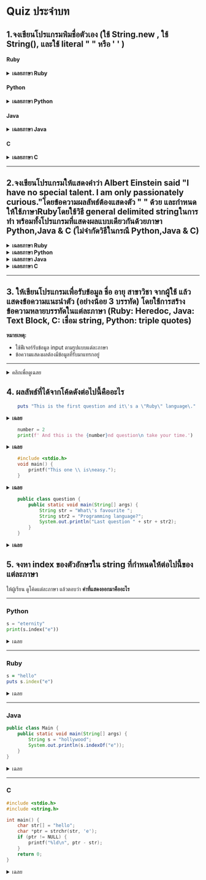 # Quiz ประจำบท

##  1.จงเขียนโปรแกรมพิมชื่อตัวเอง (ใช้ String.new , ใช้ String(), และใช้ literal " " หรือ ' ' ) 



#### Ruby
<details close>
   <summary><b>เฉลยภาษา Ruby</b></summary>
    
```ruby
# ใช้ String.new
s1 = String.new("Steve Jobs")

# ใช้ String()
s2 = String("Steve Jobs")

# ใช้ literal
s3 = "Steve Jobs"
s4 = 'Steve Jobs'

puts s1
puts s2
puts s3
puts s4

```
</details>

#### Python

<details close>
   <summary><b>เฉลยภาษา Python</b></summary>
    
```python
# ใช้ str() 
s1 = str("Steve Jobs")

# ใช้ literal
s2 = "Steve Jobs"
s3 = 'Steve Jobs'

print(s1)
print(s2)
print(s3)

```
</details>

#### Java

<details close>
   <summary><b>เฉลยภาษา Java</b></summary>
    
```java
public class StringExample {
    public static void main(String[] args) {
        // ใช้ new String()
        String s1 = new String("Steve Jobs");

        // ใช้ literal
        String s2 = "Steve Jobs";

        // ใช้ String.valueOf()
        String s3 = String.valueOf("Steve Jobs");

        System.out.println(s1);
        System.out.println(s2);
        System.out.println(s3);
    }
}

```
</details>


#### C

<details close>
   <summary><b>เฉลยภาษา C</b></summary>
    
```c
#include <stdio.h>

int main() {
    // แบบ literal
    char s1[] = "Steve Jobs";

    // แบบกำหนดเอง (array of char + null)
    char s2[] = {'S','t','e','v','e',' ','J','o','b','s','\0'};

    printf("%s\n", s1);
    printf("%s\n", s2);

    return 0;
}

```
</details>

---
##  2.จงเขียนโปรแกรมให้แสดงคำว่า Albert Einstein said "I have no special talent. I am only passionately curious."โดยข้อความผลลัพธ์ต้องแสดงตัว " " ด้วย และกำหนดให้ใช้ภาษาRubyโดยใช้วิธี general delimited stringในการทำ พร้อมทั้งโปรแกรมที่แสดงผลแบบเดียวกันด้วยภาษา Python,Java & C (ไม่จำกัดวิธีในกรณี Python,Java & C)

<details close>
   <summary><b>เฉลยภาษา Ruby</b></summary>
    
```ruby
    msg = %{Albert Einstein said "I have no special talent. I am only passionately curious."}
    puts msg
 ```
        
</details>

<details close>
   <summary><b>เฉลยภาษา Python</b></summary>
    
```python
    msg = 'Albert Einstein said "I have no special talent. I am only passionately curious."'
    print(msg)
 ```
        
</details>

<details close>
   <summary><b>เฉลยภาษา Java</b></summary>
    
```java
    public class Quote {
        public static void main(String[] args) {
            String msg = "Albert Einstein said \"I have no special talent. I am only passionately curious.\"";
            System.out.println(msg);
        }
    }
 ```
        
</details>

<details close>
   <summary><b>เฉลยภาษา C</b></summary>
    
```c
    #include <stdio.h>
    void main() {
        printf("Albert Einstein said \"I have no special talent. I am only passionately curious.\"\n");
    }
 ```
        
</details>

---
## 3. ให้เขียนโปรแกรมเพื่อรับข้อมูล **ชื่อ อายุ สาขาวิชา** จากผู้ใช้ แล้วแสดงข้อความแนะนำตัว (อย่างน้อย 3 บรรทัด) โดยใช้การสร้างข้อความหลายบรรทัดในแต่ละภาษา (Ruby: Heredoc, Java: Text Block, C: เชื่อม string, Python: triple quotes)  
**หมายเหตุ:**  
- ใช้ฟีเจอร์รับข้อมูล input ตามรูปแบบแต่ละภาษา  
- ข้อความแสดงผลต้องมีข้อมูลที่รับมาแทรกอยู่

---

<details>
  <summary>คลิกเพื่อดูเฉลย</summary>

  ### Ruby
  ```ruby
  print "กรุณากรอกชื่อ: "
  name = gets.chomp
  print "กรุณากรอกอายุ: "
  age = gets.chomp
  print "กรุณากรอกสาขาวิชา: "
  major = gets.chomp

  str = <<TEXT
  สวัสดีค่ะ ฉันชื่อ #{name}
  อายุ #{age} ปี
  สาขาวิชา: #{major}
  TEXT

  puts str
  ```

  ---

  ### Java (Text Block, Java 15+)
  ```java
  import java.util.Scanner;
  public class Main {
      public static void main(String[] args) {
          Scanner sc = new Scanner(System.in);
          System.out.print("กรุณากรอกชื่อ: ");
          String name = sc.nextLine();
          System.out.print("กรุณากรอกอายุ: ");
          String age = sc.nextLine();
          System.out.print("กรุณากรอกสาขาวิชา: ");
          String major = sc.nextLine();

          String str = """
              สวัสดีค่ะ ฉันชื่อ %s
              อายุ %s ปี
              สาขาวิชา: %s
              """.formatted(name, age, major);

          System.out.println(str);
      }
  }
  ```

  ---

  ### C
  ```c
  #include <stdio.h>
  int main() {
      char name[100], age[10], major[100];
      printf("กรุณากรอกชื่อ: ");
      fgets(name, sizeof(name), stdin);
      printf("กรุณากรอกอายุ: ");
      fgets(age, sizeof(age), stdin);
      printf("กรุณากรอกสาขาวิชา: ");
      fgets(major, sizeof(major), stdin);

      printf("สวัสดีค่ะ ฉันชื่อ %s", name);
      printf("อายุ %s", age);
      printf("สาขาวิชา: %s", major);
      return 0;
  }
  ```

  ---

  ### Python
  ```python
  name = input("กรุณากรอกชื่อ: ")
  age = input("กรุณากรอกอายุ: ")
  major = input("กรุณากรอกสาขาวิชา: ")

  str = f"""สวัสดีค่ะ ฉันชื่อ {name}
  อายุ {age} ปี
  สาขาวิชา: {major}
  """
  print(str)
  ```

</details>

##  4. ผลลัพธ์ที่ได้จากโค้ดดังต่อไปนี้คืออะไร

```ruby
    puts "This is the first question and it\'s a \"Ruby\" language\."
 ```

<details>
<summary><strong>เฉลย</strong></summary>
    
```
This is the first question and it's a "Ruby" language.
```

</details>

```python
    number = 2
    print(f' And this is the {number}nd question\n take your time.')
 ```

<details>
<summary><strong>เฉลย</strong></summary>
    
```
And this is the 2nd question
take your time.
```

</details>

```c
    #include <stdio.h>
    void main() {
        printf("This one \\ is\neasy.");
    }
 ```

<details>
<summary><strong>เฉลย</strong></summary>
    
```
This one \ is
easy.
```

</details>

```java
    public class question {
        public static void main(String[] args) {
            String str = "What\'s favourite ";
            String str2 = "Programming language?";
            System.out.println("Last question " + str + str2);
        }
    }
 ```

<details>
<summary><strong>เฉลย</strong></summary>
    
```
Last question What's favourite Programming language?
```

</details>

## 5. จงหา index ของตัวอักษรใน string ที่กำหนดให้ต่อไปนี้ของแต่ละภาษา

ให้ผู้เรียน ดูโค้ดแต่ละภาษา แล้วตอบว่า **ค่าที่แสดงออกมาคืออะไร**

---

### Python
```python
s = "eternity"
print(s.index("e"))
```

<details>
<summary>เฉลย</summary>

Output: **0**

- `"e"` อยู่ในตำแหน่งที่ 0 (นับจาก 0) ซึ่งถูกค้นหาเจอก่อนตัว `"e"` ที่อยู่ในตำแหน่งที่ 2 (นับจาก 0)
</details>

---

### Ruby
```ruby
s = "hello"
puts s.index("e")
```

<details>
<summary>เฉลย</summary>

Output: **1**

- `.index("e")` คืนตำแหน่งแรกของ `"e"` หลักการเดียวกับข้อ Python
</details>

---

### Java
```java
public class Main {
    public static void main(String[] args) {
        String s = "hollywood";
        System.out.println(s.indexOf("e"));
    }
}
```

<details>
<summary>เฉลย</summary>

**-1**

- `.indexOf("e")` จะคืนค่าตำแหน่งแรกที่พบ `"e"` ถ้าไม่เจอจะคืน `-1`
</details>

---

### C
```c
#include <stdio.h>
#include <string.h>

int main() {
    char str[] = "hello";
    char *ptr = strchr(str, 'e');
    if (ptr != NULL) {
        printf("%ld\n", ptr - str);
    }
    return 0;
}
```

<details>
<summary>เฉลย</summary>

Output: **1**

- `strchr` จะคืน pointer ที่ชี้ไปยังตำแหน่งในหน่วยความจำที่เก็บตัวอักษรตัวแรกนั้น ทำให้จะต้องนำค่าตำแหน่งในหน่วยความจำของตัวอักษรแรกที่ถูกชี้ใน str ลบกับของ ptr `ptr - str` **(ไม่ใช่ความยาวของ String หรือ Index และค่าตำแหน่งพื้นที่หน่วยความจำ ptr มากกว่าของ str)** หลังจาก ptr - str ได้ค่าตำแหน่ง index ของตัวอักษรนั้น
</details>
